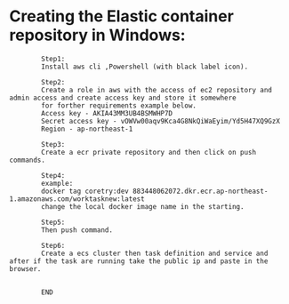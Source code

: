 
# Creating the Elastic container repository in Windows:

            Step1:
            Install aws cli ,Powershell (with black label icon).
            
            Step2:
            Create a role in aws with the access of ec2 repository and admin access and create access key and store it somewhere 
            for forther requirements example below.
            Access key - AKIA43MM3UB4BSMWHP7D
            Secret access key - vOWVw00aqv9Kca4G8NkQiWaEyim/Yd5H47XQ9GzX
            Region - ap-northeast-1
            
            Step3:
            Create a ecr private repository and then click on push commands.
            
            Step4:
            example:
            docker tag coretry:dev 883448062072.dkr.ecr.ap-northeast-1.amazonaws.com/worktasknew:latest
            change the local docker image name in the starting.
            
            Step5:
            Then push command.
            
            Step6:
            Create a ecs cluster then task definition and service and after if the task are running take the public ip and paste in the               browser.
            
            
            END 


           
